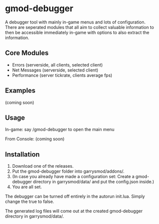 # gmod-debugger
A debugger tool with mainly in-game menus and lots of configuration. There are seperated modules that all aim to collect valuable information to then be accessible immediately in-game with options to also extract the information.

## Core Modules
- Errors (serverside, all clients, selected client)
- Net Messages (serverside, selected client)
- Performance (server tickrate, clients average fps)

## Examples
(coming soon)

## Usage
In-game: say /gmod-debugger to open the main menu

From Console: (coming soon)

## Installation
1. Download one of the releases.
2. Put the gmod-debugger folder into garrysmod/addons/.
3. (In case you already have made a configuration set: Create a gmod-debugger directory in garrysmod/data/ and put the config.json inside.)
4. You are all set.

The debugger can be turned off entirely in the autorun init.lua. Simply change the true to false.

The generated log files will come out at the created gmod-debugger directory in garrysmod/data/.
